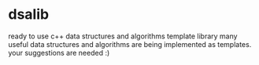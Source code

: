 # dsalib
ready to use c++ data structures and algorithms template library
many useful data structures and algorithms are being implemented as templates.
your suggestions are needed :)
